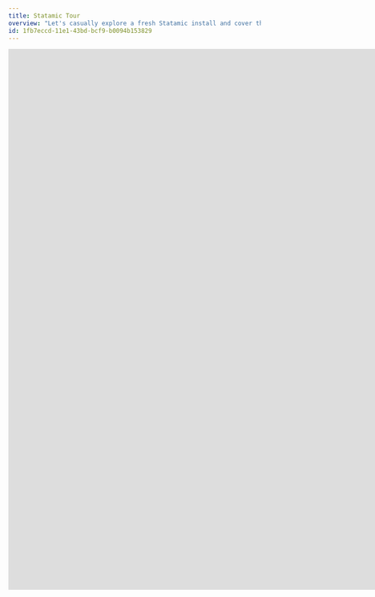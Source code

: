 ```yaml
---
title: Statamic Tour
overview: "Let's casually explore a fresh Statamic install and cover the folder structure, control panel, basic settings, user account creation, and more."
id: 1fb7eccd-11e1-43bd-bcf9-b0094b153829
---
```

<div class="mt-4">
    <div class="media-embed rounded shadow">
        <iframe width="1920" height="1080" src="https://www.youtube.com/embed/5XcbjqN0B5U" frameborder="0" allowfullscreen></iframe>
    </div>
</div>
